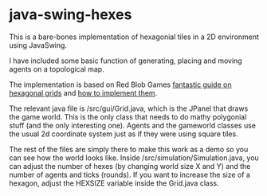 # java-swing-hexes

This is a bare-bones implementation of hexagonial tiles in a 2D environment using JavaSwing.

I have included some basic function of generating, placing and moving agents on a topological map.

The implementation is based on Red Blob Games <a href="https://www.redblobgames.com/grids/hexagons/">fantastic guide on hexagonal grids</a> and <a href="https://www.redblobgames.com/grids/hexagons/implementation.html">how to implement them</a>.

The relevant java file is /src/gui/Grid.java, which is the JPanel that draws the game world. This is the only class that needs to do mathy polygonial stuff (and the only interesting one). Agents and the gameworld classes use the usual 2d coordinate system just as if they were using square tiles.

The rest of the files are simply there to make this work as a demo so you can see how the world looks like. Inside /src/simulation/Simulation.java, you can adjust the number of hexes (by changing world size X and Y) and the number of agents and ticks (rounds). If you want to increase the size of a hexagon, adjust the HEXSIZE variable inside the Grid.java class.
